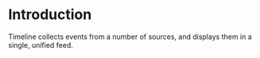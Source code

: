 Introduction
============

Timeline collects events from a number of sources, and displays them in a single, unified feed.
